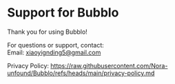 # Support for Bubblo

Thank you for using Bubblo!

For questions or support, contact:  
Email: xiaoyignding5@gmail.com 

Privacy Policy: https://raw.githubusercontent.com/Nora-unfound/Bubblo/refs/heads/main/privacy-policy.md
